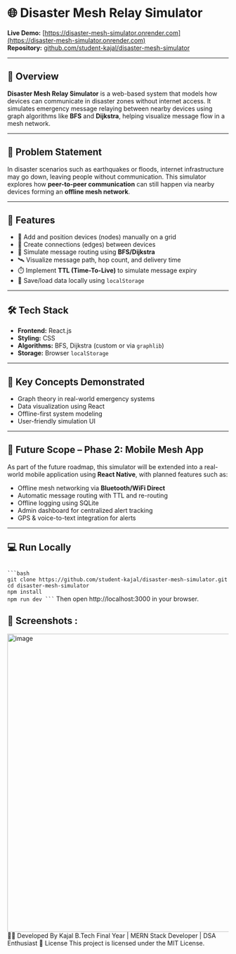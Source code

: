 # 🌐 Disaster Mesh Relay Simulator

**Live Demo:** [https://disaster-mesh-simulator.onrender.com](https://disaster-mesh-simulator.onrender.com)  
**Repository:** [github.com/student-kajal/disaster-mesh-simulator](https://github.com/student-kajal/disaster-mesh-simulator)

---

## 📌 Overview

**Disaster Mesh Relay Simulator** is a web-based system that models how devices can communicate in disaster zones without internet access. It simulates emergency message relaying between nearby devices using graph algorithms like **BFS** and **Dijkstra**, helping visualize message flow in a mesh network.

---

## 🎯 Problem Statement

In disaster scenarios such as earthquakes or floods, internet infrastructure may go down, leaving people without communication. This simulator explores how **peer-to-peer communication** can still happen via nearby devices forming an **offline mesh network**.

---

## 🚀 Features

- 📍 Add and position devices (nodes) manually on a grid  
- 🔗 Create connections (edges) between devices  
- 🧠 Simulate message routing using **BFS/Dijkstra**  
- 🛰️ Visualize message path, hop count, and delivery time  
- ⏱️ Implement **TTL (Time-To-Live)** to simulate message expiry  
- 💾 Save/load data locally using `localStorage`  

---

## 🛠 Tech Stack

- **Frontend:** React.js  
- **Styling:** CSS  
- **Algorithms:** BFS, Dijkstra (custom or via `graphlib`)  
- **Storage:** Browser `localStorage`  

---

## 🧠 Key Concepts Demonstrated

- Graph theory in real-world emergency systems  
- Data visualization using React  
- Offline-first system modeling  
- User-friendly simulation UI  

---

## 🧩 Future Scope – Phase 2: Mobile Mesh App

As part of the future roadmap, this simulator will be extended into a real-world mobile application using **React Native**, with planned features such as:

- Offline mesh networking via **Bluetooth/WiFi Direct**  
- Automatic message routing with TTL and re-routing  
- Offline logging using SQLite  
- Admin dashboard for centralized alert tracking  
- GPS & voice-to-text integration for alerts  

---

## 💻 Run Locally
<code>
```bash
git clone https://github.com/student-kajal/disaster-mesh-simulator.git
cd disaster-mesh-simulator
npm install
npm run dev ```</code>
Then open http://localhost:3000 in your browser.

## 📸 Screenshots :
<img width="678" alt="image" src="https://github.com/user-attachments/assets/a4cb4b16-486a-4118-ad84-8d12384c8eea" />
👩‍💻 Developed By
Kajal
B.Tech Final Year | MERN Stack Developer | DSA Enthusiast
📜 License
This project is licensed under the MIT License.



